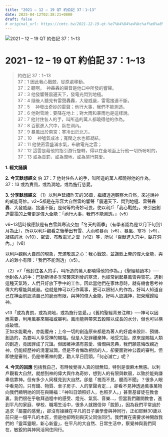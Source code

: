 ```yaml
---
title: "2021 – 12 – 19 QT 約伯記 37：1~13"
date: 2025-04-12T02:38:21+0800
draft: false
# original_url: https://cmtc.tw/2021-12-19-qt-%e7%b4%84%e4%bc%af%e8%a8%98-37%ef%bc%9a113
---
```


![2021 – 12 – 19 QT 約伯記 37：1\~13](/images/qt.jpg   "2021 – 12 – 19 QT 約伯記 37：1\~13")

# 2021 – 12 – 19 QT 約伯記 37：1\~13

> 約伯記 37：1\~13  
> 37：1 因此我心戰兢，從原處移動。  
> 37：2 聽啊，　神轟轟的聲音是他口中所發的響聲。  
> 37：3 他發響聲震遍天下，發電光閃到地極。  
> 37：4 隨後人聽見有雷聲轟轟，大發威嚴，雷電接連不斷。  
> 37：5 　神發出奇妙的雷聲；他行大事，我們不能測透。  
> 37：6 他對雪說：要降在地上；對大雨和暴雨也是這樣說。  
> 37：7 他封住各人的手，叫所造的萬人都曉得他的作為。  
> 37：8 百獸進入穴中，臥在洞內。  
> 37：9 暴風出於南宮；寒冷出於北方。  
> 37：10 　神噓氣成冰；寬闊之水也都凝結。  
> 37：11 他使密雲盛滿水氣，布散電光之雲；  
> 37：12 這雲是藉他的指引游行旋轉，得以在全地面上行他一切所吩咐的，  
> 37：13 或為責罰，或為潤地，或為施行慈愛。

**1. 經文誦讀**

**2.  今天默想經文**
伯 37：7 他封住各人的手，叫所造的萬人都曉得他的作為。  
37：13 或為責罰，或為潤地，或為施行慈愛。

**3. 分享默想經文**
（1）以利戶延續昨天的36章，繼續透過觀察大自然，來述說神的威能奇妙。v2\~5都是在形容大自然雷的響聲「震遍天下、閃到地極、雷聲轟轟、大發威嚴、接連不斷」是何等的奇妙可畏，使以利戶「我心戰兢」，來引出創造雷電的上帝更是偉大全能：「祂行大事，我們不能測透。」（v5）

v6\~13這時候應該是有白雪與寒流交加「冬天的雨季」（有學者認為是12月下旬到1月為止），所以以利戶觀看之後舉出有雪、大雨和暴雨（v6）、暴風、寒冷（v9）、凝結的冰（v10）、密雲、布散電光之雲（v12）等，所以「百獸進入穴中，臥在洞內。」（v8）

以利戶觀察大自然的現象，充滿敬畏之心：我心戰兢，並讚歎上帝的偉大全能，與人的渺小有限：「我們不能測透」（v5）。

（2）v7「他封住各人的手，叫所造的萬人都曉得他的作為。」《聖經精讀本》──他封各人的手：巴勒斯坦冬季常襲來刺骨的寒流，也經常刮起暴風雪與雪花。遇到這種天氣時，人們只好放下手中的工作。因此當他們在家休息時，就有機會思考神偉大的權能與威嚴。也就是神可以行作萬事，更可以限制人的作為，好叫人知道自己在神面前認清自己的脆弱有限，與神的偉大全能，好叫人認識神，把榮耀歸給神。

v13「或為責罰，或為潤地，或為施行慈愛。」《舊約聖經背景注釋》──神可以因應需要，利用風暴來賜福或審判。風雨能夠帶來五穀賴以成長的水分，但也可以構成破壞。  
正如水能載舟，亦能覆舟；上帝一切的創造原來都是為著人的好處來設計、預備、創造的，為要叫人享受神的賜福。但是人犯罪離棄神，地受咒詛，原來是賜福人類的創造，竟因罪成了咒詛。但因著神滿有慈愛、憐憫與恩典，我們願意悔改親近神，仍能經歷神的澆灌滋潤。但是不肯悔改相信的人，卻要面對神公義的審判。但即使是審判，仍是帶著神的愛，勸人早日回頭，「何必滅亡」呢？

**4. 今天的回應**
包括我自己，有時候覺得人真的很無知，特別是很麻木無感。以利戶觀看大自然，就想到神的偉大與作為奇妙，想到人的有限與軟弱，以致於能夠謙卑信靠神。但有多少人同樣見到大自然，卻是「視而不見、聽而不聞」？很多人眼中看見的，只有錢、物質、車子房子、人的掌聲肯定…，卻看不見神透過萬事萬物向我們顯明祂的同在與賜福：「神叫日頭照好人，也照歹人。」甚至基督徒在教會裏，我們很在乎敬拜過程中的感受、燈光、氣氛、音樂…，但當我們離開教會，進到平凡的家庭、學校、職場生活中，很多人就跟信仰「脫節」，因為我們平常過於追求「屬靈的感覺」，卻沒有操練在平凡的日子裏學會與神同行，正如耶穌30歲以前只是一個平凡的木匠，但是他卻時刻與天父同住同行。我們實在需要求神開啟我們的「靈耳靈眼，新心新靈」，在平凡的大自然、日常生活中，察覺神與我們同在，敏銳的與神同活同住同行。
